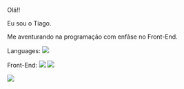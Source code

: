 Olá!!

Eu sou o Tiago.

Me aventurando na programação com enfâse no Front-End.

Languages: <img src="https://img.shields.io/badge/JavaScript-323330?style=for-the-badge&logo=javascript&logoColor=F7DF1E" />

Front-End: <img src="https://img.shields.io/badge/HTML5-E34F26?style=for-the-badge&logo=html5&logoColor=white" /> <img src="https://img.shields.io/badge/CSS3-1572B6?style=for-the-badge&logo=css3&logoColor=white" />



<img src="https://github-readme-stats.vercel.app/api?username=Tiago-S-Moreira&theme=gruvbox">
